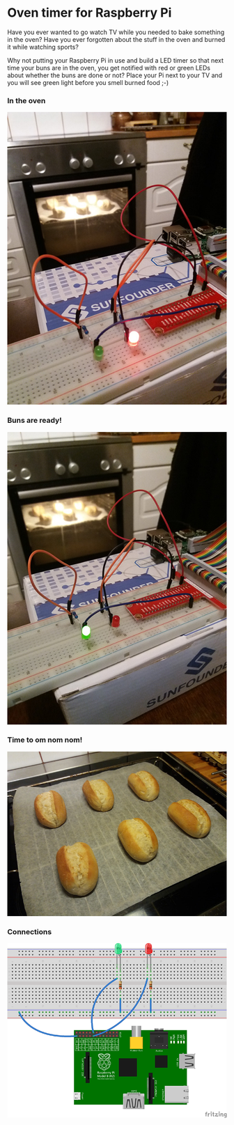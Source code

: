 Oven timer for Raspberry Pi
============================

Have you ever wanted to go watch TV while you needed to bake something in the oven? Have you ever forgotten about the stuff
in the oven and burned it while watching sports?

Why not putting your Raspberry Pi in use and build a LED timer so that next time your buns are in the oven, you
get notified with red or green LEDs about whether the buns are done or not? Place your Pi next to your TV and you
will see green light before you smell burned food ;-)

### In the oven

![The oven is hot!](/images/baking.jpg)

### Buns are ready!

![Time to take them out from the oven!](/images/done.jpg)

### Time to om nom nom!

![Om nom nom nom!](/images/result.jpg)

### Connections

![Connections](/images/timer.png)
